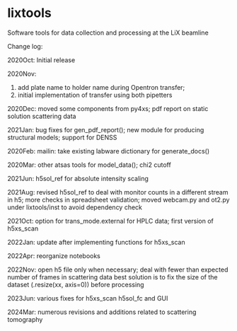 # lixtools
Software tools for data collection and processing at the LiX beamline

Change log:

2020Oct:
Initial release

2020Nov: 
1. add plate name to holder name during Opentron transfer;
2. initial implementation of transfer using both pipetters

2020Dec:
moved some components from py4xs;
pdf report on static solution scattering data

2021Jan:
bug fixes for gen_pdf_report();
new module for producing structural models; support for DENSS

2020Feb:
mailin: take existing labware dictionary for generate_docs()

2020Mar:
other atsas tools for model_data(); chi2 cutoff 

2021Jun:
h5sol_ref for absolute intensity scaling

2021Aug:
revised h5sol_ref to deal with monitor counts in a different stream in h5;
more checks in spreadsheet validation;
moved webcam.py and ot2.py under lixtools/inst to avoid dependency check

2021Oct:
option for trans_mode.external for HPLC data;
first version of h5xs_scan

2022Jan:
update after implementing functions for h5xs_scan

2022Apr:
reorganize notebooks

2022Nov:
open h5 file only when necessary; deal with fewer than expected number of frames in scattering data
best solution is to fix the size of the dataset (.resize(xx, axis=0)) before processing 

2023Jun:
various fixes for h5xs_scan
h5sol_fc and GUI

2024Mar:
numerous revisions and additions related to scattering tomography
